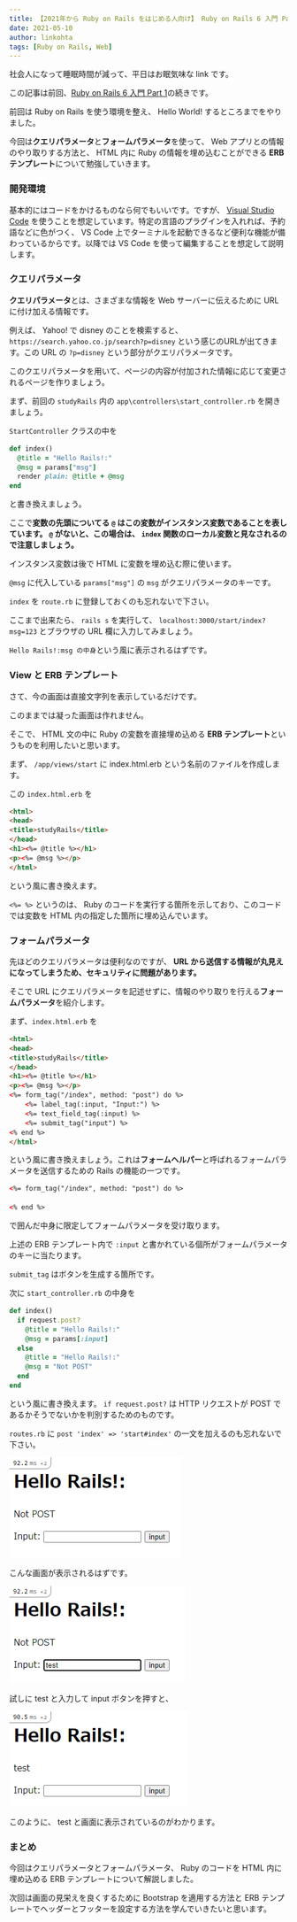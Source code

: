 ```yaml
---
title: 【2021年から Ruby on Rails をはじめる人向け】 Ruby on Rails 6 入門 Part 2 ～クエリとフォームと ERB テンプレート～
date: 2021-05-10
author: linkohta
tags: [Ruby on Rails, Web]
---
```


社会人になって睡眠時間が減って、平日はお眠気味な link です。

この記事は前回、[Ruby on Rails 6 入門 Part 1](/ruby-on-rails1/)の続きです。

前回は Ruby on Rails を使う環境を整え、 Hello World! するところまでをやりました。

今回は**クエリパラメータ**と**フォームパラメータ**を使って、 Web アプリとの情報のやり取りする方法と、 HTML 内に Ruby の情報を埋め込むことができる **ERB テンプレート**について勉強していきます。

### 開発環境

基本的にはコードをかけるものなら何でもいいです。ですが、 [Visual Studio Code](https://azure.microsoft.com/ja-jp/products/visual-studio-code/) を使うことを想定しています。特定の言語のプラグインを入れれば、予約語などに色がつく、 VS Code 上でターミナルを起動できるなど便利な機能が備わっているからです。以降では VS Code を使って編集することを想定して説明します。

### クエリパラメータ

**クエリパラメータ**とは、さまざまな情報を Web サーバーに伝えるために URL に付け加える情報です。

例えば、 Yahoo! で disney のことを検索すると、 `https://search.yahoo.co.jp/search?p=disney` という感じのURLが出てきます。この URL の `?p=disney` という部分がクエリパラメータです。

このクエリパラメータを用いて、ページの内容が付加された情報に応じて変更されるページを作りましょう。

まず、前回の `studyRails` 内の `app\controllers\start_controller.rb` を開きましょう。

`StartController` クラスの中を

```rb
def index()
  @title = "Hello Rails!:"
  @msg = params["msg"]
  render plain: @title + @msg
end
```

と書き換えましょう。

ここで**変数の先頭についてる `@` はこの変数がインスタンス変数であることを表しています。 `@` がないと、この場合は、 `index` 関数のローカル変数と見なされるので注意しましょう。**

インスタンス変数は後で HTML に変数を埋め込む際に使います。

`@msg` に代入している `params["msg"]` の `msg` がクエリパラメータのキーです。

`index` を `route.rb` に登録しておくのも忘れないで下さい。

ここまで出来たら、 `rails s` を実行して、 `localhost:3000/start/index?msg=123` とブラウザの URL 欄に入力してみましょう。

`Hello Rails!:msg の中身`という風に表示されるはずです。

### View と ERB テンプレート

さて、今の画面は直接文字列を表示しているだけです。

このままでは凝った画面は作れません。

そこで、 HTML 文の中に Ruby の変数を直接埋め込める **ERB テンプレート**というものを利用したいと思います。

まず、 `/app/views/start` に index.html.erb という名前のファイルを作成します。

この `index.html.erb` を

```html
<html>
<head>
<title>studyRails</title>
</head>
<h1><%= @title %></h1>
<p><%= @msg %></p>
</html>
```

という風に書き換えます。

`<%= %>` というのは、 Ruby のコードを実行する箇所を示しており、このコードでは変数を HTML 内の指定した箇所に埋め込んでいます。

### フォームパラメータ

先ほどのクエリパラメータは便利なのですが、 **URL から送信する情報が丸見えになってしまうため、セキュリティに問題があります。**

そこで URL にクエリパラメータを記述せずに、情報のやり取りを行える**フォームパラメータ**を紹介します。

まず、`index.html.erb` を

```html
<html>
<head>
<title>studyRails</title>
</head>
<h1><%= @title %></h1>
<p><%= @msg %></p>
<%= form_tag("/index", method: "post") do %>
    <%= label_tag(:input, "Input:") %>
    <%= text_field_tag(:input) %>
    <%= submit_tag("input") %>
<% end %>
</html>
```

という風に書き換えましょう。これは**フォームヘルパー**と呼ばれるフォームパラメータを送信するための Rails の機能の一つです。

```html
<%= form_tag("/index", method: "post") do %>

<% end %>
```

で囲んだ中身に限定してフォームパラメータを受け取ります。

上述の ERB テンプレート内で `:input` と書かれている個所がフォームパラメータのキーに当たります。

`submit_tag` はボタンを生成する箇所です。

次に `start_controller.rb` の中身を

```rb
def index()
  if request.post?
    @title = "Hello Rails!:"
    @msg = params[:input]
  else
    @title = "Hello Rails!:"
    @msg = "Not POST"
  end
end
```

という風に書き換えます。 `if request.post?` は HTTP リクエストが POST であるかそうでないかを判別するためのものです。

`routes.rb` に `post 'index' => 'start#index'` の一文を加えるのも忘れないで下さい。

![](images/ruby-on-rails2-1.png)

こんな画面が表示されるはずです。

![](images/ruby-on-rails2-2.png)

試しに test と入力して input ボタンを押すと、

![](images/ruby-on-rails2-3.png)

このように、 test と画面に表示されているのがわかります。

### まとめ

今回はクエリパラメータとフォームパラメータ、 Ruby のコードを HTML 内に埋め込める ERB テンプレートについて解説しました。

次回は画面の見栄えを良くするために Bootstrap を適用する方法と ERB テンプレートでヘッダーとフッターを設定する方法を学んでいきたいと思います。